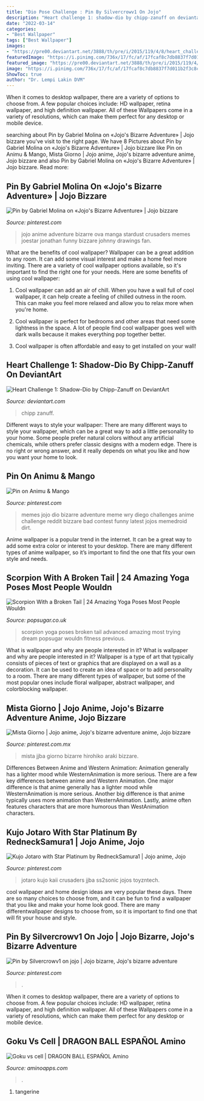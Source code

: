 ```yaml
---
title: "Dio Pose Challenge : Pin By Silvercrowv1 On Jojo"
description: "Heart challenge 1: shadow-dio by chipp-zanuff on deviantart"
date: "2022-03-14"
categories:
- "Best Wallpaper"
tags: ["Best Wallpaper"]
images:
- "https://pre00.deviantart.net/3888/th/pre/i/2015/119/4/8/heart_challenge_1__shadow_dio_by_chipp_zanuff-d3gp2bz.jpg"
featuredImage: "https://i.pinimg.com/736x/17/fc/af/17fcaf8c7db8837f7d011b2f3c8cc351--dio-jojo-jojos-bizarre-adventure-dio.jpg"
featured_image: "https://pre00.deviantart.net/3888/th/pre/i/2015/119/4/8/heart_challenge_1__shadow_dio_by_chipp_zanuff-d3gp2bz.jpg"
image: "https://i.pinimg.com/736x/17/fc/af/17fcaf8c7db8837f7d011b2f3c8cc351--dio-jojo-jojos-bizarre-adventure-dio.jpg"
ShowToc: true
author: "Dr. Lempi Lakin DVM"
---
```



When it comes to desktop wallpaper, there are a variety of options to choose from. A few popular choices include: HD wallpaper, retina wallpaper, and high definition wallpaper. All of these Wallpapers come in a variety of resolutions, which can make them perfect for any desktop or mobile device. 

	

		
searching about Pin by Gabriel Molina on «Jojo&#039;s Bizarre Adventure» | Jojo bizzare you've visit to the right page. We have 8 Pictures about Pin by Gabriel Molina on «Jojo&#039;s Bizarre Adventure» | Jojo bizzare like Pin on Animu &amp; Mango, Mista Giorno | Jojo anime, Jojo&#039;s bizarre adventure anime, Jojo bizzare and also Pin by Gabriel Molina on «Jojo&#039;s Bizarre Adventure» | Jojo bizzare. Read more:
		
    
## Pin By Gabriel Molina On «Jojo&#039;s Bizarre Adventure» | Jojo Bizzare

<img loading=lazy src="https://i.pinimg.com/736x/36/2b/8f/362b8ffe37291ace6ccc8384a163982d.jpg" onerror="this.onerror=null;this.src='https://tse1.mm.bing.net/th?id=OIP.3XXoWwYs75FVK55lN0OLYwHaEj&amp;pid=15.1';" alt="Pin by Gabriel Molina on «Jojo&#039;s Bizarre Adventure» | Jojo bizzare">

_Source: pinterest.com_

>jojo anime adventure bizarre ova manga stardust crusaders memes joestar jonathan funny bizzare johnny drawings fan. 

	

What are the benefits of cool wallpaper?
Wallpaper can be a great addition to any room. It can add some visual interest and make a home feel more inviting. There are a variety of cool wallpaper options available, so it's important to find the right one for your needs. Here are some benefits of using cool wallpaper: 
1. Cool wallpaper can add an air of chill. When you have a wall full of cool wallpaper, it can help create a feeling of chilled outness in the room. This can make you feel more relaxed and allow you to relax more when you're home. 

2. Cool wallpaper is perfect for bedrooms and other areas that need some lightness in the space. A lot of people find cool wallpaper goes well with dark walls because it makes everything pop together better. 

3. Cool wallpaper is often affordable and easy to get installed on your wall!

    
## Heart Challenge 1: Shadow-Dio By Chipp-Zanuff On DeviantArt

<img loading=lazy src="https://pre00.deviantart.net/3888/th/pre/i/2015/119/4/8/heart_challenge_1__shadow_dio_by_chipp_zanuff-d3gp2bz.jpg" onerror="this.onerror=null;this.src='https://tse4.mm.bing.net/th?id=OIP.lH3bRYsD99Nb4hWlXGrTgQHaLI&amp;pid=15.1';" alt="Heart Challenge 1: Shadow-Dio by Chipp-Zanuff on DeviantArt">

_Source: deviantart.com_

>chipp zanuff. 

	

Different ways to style your wallpaper:
There are many different ways to style your wallpaper, which can be a great way to add a little personality to your home. Some people prefer natural colors without any artificial chemicals, while others prefer classic designs with a modern edge. There is no right or wrong answer, and it really depends on what you like and how you want your home to look.

    
## Pin On Animu &amp; Mango

<img loading=lazy src="https://i.pinimg.com/736x/17/fc/af/17fcaf8c7db8837f7d011b2f3c8cc351--dio-jojo-jojos-bizarre-adventure-dio.jpg" onerror="this.onerror=null;this.src='https://tse2.mm.bing.net/th?id=OIP.SwQ9esYi3AQhMp6r8lIVaAAAAA&amp;pid=15.1';" alt="Pin on Animu &amp; Mango">

_Source: pinterest.com_

>memes jojo dio bizarre adventure meme wry diego challenges anime challenge reddit bizzare bad contest funny latest jojos memedroid dirt. 

	

Anime wallpaper is a popular trend in the internet. It can be a great way to add some extra color or interest to your desktop. There are many different types of anime wallpaper, so it’s important to find the one that fits your own style and needs.

    
## Scorpion With A Broken Tail | 24 Amazing Yoga Poses Most People Wouldn

<img loading=lazy src="https://media1.popsugar-assets.com/files/thumbor/IV0PEeyixPJNjGXnfa-715diOL0/fit-in/728xorig/filters:format_auto-!!-:strip_icc-!!-/2015/03/26/722/n/1922729/1a56aead_Scorpion-With-a-Broken-Tail/i/Scorpion-Broken-Tail.jpg" onerror="this.onerror=null;this.src='https://tse3.mm.bing.net/th?id=OIP.mbQZXGYLWL5IQ3QB10xisQHaHa&amp;pid=15.1';" alt="Scorpion With a Broken Tail | 24 Amazing Yoga Poses Most People Wouldn">

_Source: popsugar.co.uk_

>scorpion yoga poses broken tail advanced amazing most trying dream popsugar wouldn fitness previous. 

	

What is wallpaper and why are people interested in it?
What is wallpaper and why are people interested in it?
Wallpaper is a type of art that typically consists of pieces of text or graphics that are displayed on a wall as a decoration. It can be used to create an idea of space or to add personality to a room. There are many different types of wallpaper, but some of the most popular ones include floral wallpaper, abstract wallpaper, and colorblocking wallpaper.

    
## Mista Giorno | Jojo Anime, Jojo&#039;s Bizarre Adventure Anime, Jojo Bizzare

<img loading=lazy src="https://i.pinimg.com/originals/c3/91/78/c391783c5d7d71e34d9a44706eaf4bef.jpg" onerror="this.onerror=null;this.src='https://tse2.mm.bing.net/th?id=OIP.kgTfMnPLk2L2wJrbbQj8LAHaGl&amp;pid=15.1';" alt="Mista Giorno | Jojo anime, Jojo&#039;s bizarre adventure anime, Jojo bizzare">

_Source: pinterest.com.mx_

>mista jjba giorno bizarre hirohiko araki bizzare. 

	

Differences Between Anime and Western Animation: Animation generally has a lighter mood while WesternAnimation is more serious.
There are a few key differences between anime and Western Animation. One major difference is that anime generally has a lighter mood while WesternAnimation is more serious. Another big difference is that anime typically uses more animation than WesternAnimation. Lastly, anime often features characters that are more humorous than WestAnimation characters.

    
## Kujo Jotaro With Star Platinum By RedneckSamura1 | Jojo Anime, Jojo

<img loading=lazy src="https://i.pinimg.com/originals/31/8f/0c/318f0c4d337e0adb91b77466a142672a.jpg" onerror="this.onerror=null;this.src='https://tse3.mm.bing.net/th?id=OIP.2E0W7NCViyFWrV47HqazOgHaHa&amp;pid=15.1';" alt="Kujo Jotaro with Star Platinum by RedneckSamura1 | Jojo anime, Jojo">

_Source: pinterest.com_

>jotaro kujo kaii crusaders jjba ss2sonic jojos toyzntech. 

	

cool wallpaper and home design ideas are very popular these days. There are so many choices to choose from, and it can be fun to find a wallpaper that you like and make your home look good. There are many differentwallpaper designs to choose from, so it is important to find one that will fit your house and style.

    
## Pin By Silvercrowv1 On Jojo | Jojo Bizarre, Jojo&#039;s Bizarre Adventure

<img loading=lazy src="https://i.pinimg.com/736x/7f/b1/5e/7fb15ec63e4bbce1e8e4f19a55e454e5.jpg" onerror="this.onerror=null;this.src='https://tse3.mm.bing.net/th?id=OIP.6RfViViZSevkooEkEOhcogHaIE&amp;pid=15.1';" alt="Pin by Silvercrowv1 on jojo | Jojo bizarre, Jojo&#039;s bizarre adventure">

_Source: pinterest.com_

>. 

	

When it comes to desktop wallpaper, there are a variety of options to choose from. A few popular choices include: HD wallpaper, retina wallpaper, and high definition wallpaper. All of these Wallpapers come in a variety of resolutions, which can make them perfect for any desktop or mobile device. 

    
## Goku Vs Cell | DRAGON BALL ESPAÑOL Amino

<img loading=lazy src="http://pa1.narvii.com/6557/ccf29f81c987883818439127c525801d385a579c_hq.gif" onerror="this.onerror=null;this.src='https://tse4.mm.bing.net/th?id=OIP.BqNE6I3IYvw2k2d-VF8rGwHaFA&amp;pid=15.1';" alt="Goku vs cell | DRAGON BALL ESPAÑOL Amino">

_Source: aminoapps.com_

>. 

	

1. tangerine 

